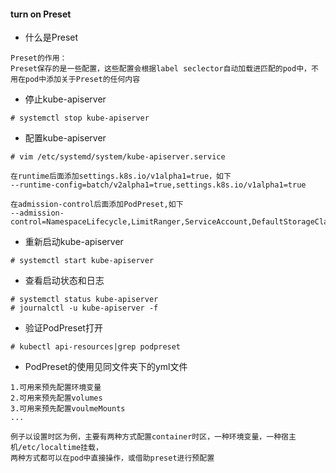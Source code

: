 #### turn on Preset

- 什么是Preset
```
Preset的作用：
Preset保存的是一些配置，这些配置会根据label seclector自动加载进匹配的pod中，不用在pod中添加关于Preset的任何内容
```

- 停止kube-apiserver

```
# systemctl stop kube-apiserver
```

- 配置kube-apiserver

```
# vim /etc/systemd/system/kube-apiserver.service

在runtime后面添加settings.k8s.io/v1alpha1=true，如下
--runtime-config=batch/v2alpha1=true,settings.k8s.io/v1alpha1=true

在admission-control后面添加PodPreset,如下
--admission-control=NamespaceLifecycle,LimitRanger,ServiceAccount,DefaultStorageClass,ResourceQuota,NodeRestriction,PodPreset
```

- 重新启动kube-apiserver

```
# systemctl start kube-apiserver
```

- 查看启动状态和日志

```
# systemctl status kube-apiserver
# journalctl -u kube-apiserver -f
```

- 验证PodPreset打开
  
```
# kubectl api-resources|grep podpreset
```

- PodPreset的使用见同文件夹下的yml文件

```
1.可用来预先配置环境变量
2.可用来预先配置volumes
3.可用来预先配置voulmeMounts
...

例子以设置时区为例，主要有两种方式配置container时区，一种环境变量，一种宿主机/etc/localtime挂载，
两种方式都可以在pod中直接操作，或借助preset进行预配置
```
